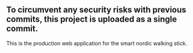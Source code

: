 To circumvent any security risks with previous commits, this project is uploaded as a single commit.
---
This is the production web application for the smart nordic walking stick.
